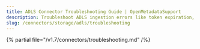 ```yaml
---
title: ADLS Connector Troubleshooting Guide | OpenMetadataSupport
description: Troubleshoot ADLS ingestion errors like token expiration, file access denials, or metadata extraction issues.
slug: /connectors/storage/adls/troubleshooting
---
```


{% partial file="/v1.7/connectors/troubleshooting.md" /%}
